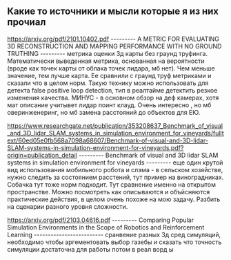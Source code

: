 ## Какие то источники и мысли которые я из них прочиал

https://arxiv.org/pdf/2101.10402.pdf --------- A METRIC FOR EVALUATING 3D RECONSTRUCTION AND MAPPING PERFORMANCE
WITH NO GROUND TRUTHING --------- метрика оценки 3д карты без граунд труфинга. Математически выведенная метрика, основанная на вероятности (вроде как точек карты от облака точек лидара, мб нет). Чем меньше значение, тем лучше карта. Ее сравнили с граунд труф метриками и сказали что в целом норм. Такую технику можно использовать для детекта false positive loop detection, тип в реалтайме детектить резкое изменения качества. МИНУС - в основном обзор на деф камерах, хотя мат описание учитывет лидар поинт клауд. Очень  интересно , но мб оверинженеринг, но мб замена расстояний до объектов для ЕЮ.

https://www.researchgate.net/publication/353208637_Benchmark_of_visual_and_3D_lidar_SLAM_systems_in_simulation_environment_for_vineyards/fulltext/60ed05e0fb568a7098a68607/Benchmark-of-visual-and-3D-lidar-SLAM-systems-in-simulation-environment-for-vineyards.pdf?origin=publication_detail --------- Benchmark of visual and 3D lidar SLAM
systems in simulation environment for vineyards ---------  еще один крутой вид использования мобильного робота и слэма - в сельском хозяйстве, нужно следить за состоянием расстений, тут пример на виноградниках. Собачка тут тоже норм подходит. Тут сравнение именно на открытом пространстве. Можно посмотреть как описываются и объйсняются практические действия, в целом очень похоже на мою задачу. Разбить на сценарии разного уровня сложности.

https://arxiv.org/pdf/2103.04616.pdf --------- Comparing Popular Simulation Environments in the Scope of Robotics and Reinforcement Learning ------------------------- сранвение разных 3д сред симуляций, необходимо чтобы аргементовать выбор газебы и сказать что точность симуляции достаточна для работы потом в реал ворд
ы